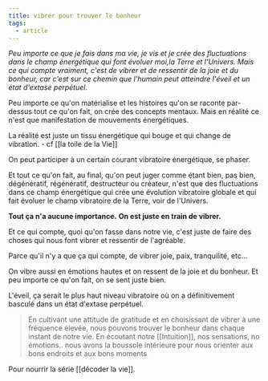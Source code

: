 ```yaml
---
title: vibrer pour trouver le bonheur
tags:
  - article
---
```

*Peu importe ce que je fais dans ma vie, je vis et je crée des fluctuations dans le champ énergétique qui font évoluer moi,la Terre et l'Univers. Mais ce qui compte vraiment, c'est de vibrer et de ressentir de la joie et du bonheur, car c'est sur ce chemin que l'humain peut atteindre l'éveil et un état d'extase perpétuel.*

Peu importe ce qu'on matérialise et les histoires qu'on se raconte par-dessus tout ce qu'on fait, on crée des concepts mentaux.
Mais en réalité ce n'est que manifestation de mouvements énergétiques.

La réalité est juste un tissu énergétique qui bouge et qui change de vibration. - cf [[la toile de la Vie]]

On peut participer à un certain courant vibratoire énergétique, se phaser.

Et tout ce qu'on fait, au final, qu'on peut juger comme étant bien, pas bien, dégénératif, régénératif, destructeur ou créateur, n'est que des fluctuations dans ce champ énergétique qui crée une évolution vibratoire globale et qui fait évoluer le champ vibratoire de la Terre, voir de l'Univers.

**Tout ça n'a aucune importance.**
**On est juste en train de vibrer.**

Et ce qui compte, quoi qu'on fasse dans notre vie, c'est juste de faire des choses qui nous font vibrer et ressentir de l'agréable.

Parce qu'il n'y a que ça qui compte, de vibrer joie, paix, tranquilité, etc...

On vibre aussi en émotions hautes et on ressent de la joie et du bonheur.
Et peu importe ce qu'on fait, on se sent juste bien.

L'éveil, ça serait le plus haut niveau vibratoire où on a définitivement basculé dans un état d'extase perpétuel.

> En cultivant une attitude de gratitude et en choisissant de vibrer à une fréquence élevée, nous pouvons trouver le bonheur dans chaque instant de notre vie.
> En écoutant notre [[Intuition]], nos sensations, no émotions.. nous avons la boussole intérieure pour nous orienter aux bons endroits et aux bons moments


Pour nourrir la série [[décoder la vie]].